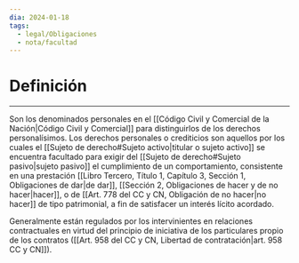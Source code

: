 ```yaml
---
dia: 2024-01-18
tags:
  - legal/Obligaciones
  - nota/facultad
---
```

# Definición
---
Son los denominados personales en el [[Código Civil y Comercial de la Nación|Código Civil y Comercial]] para distinguirlos de los derechos personalísimos. Los derechos personales o crediticios son aquellos por los cuales el [[Sujeto de derecho#Sujeto activo|titular o sujeto activo]] se encuentra facultado para exigir del [[Sujeto de derecho#Sujeto pasivo|sujeto pasivo]] el cumplimiento de un comportamiento, consistente en una prestación [[Libro Tercero, Título 1, Capítulo 3, Sección 1, Obligaciones de dar|de dar]], [[Sección 2, Obligaciones de hacer y de no hacer|hacer]], o de [[Art. 778 del CC y CN, Obligación de no hacer|no hacer]] de tipo patrimonial, a fin de satisfacer un interés lícito acordado. 

Generalmente están regulados por los intervinientes en relaciones contractuales en virtud del principio de iniciativa de los particulares propio de los contratos ([[Art. 958 del CC y CN, Libertad de contratación|art. 958 CC y CN]]).